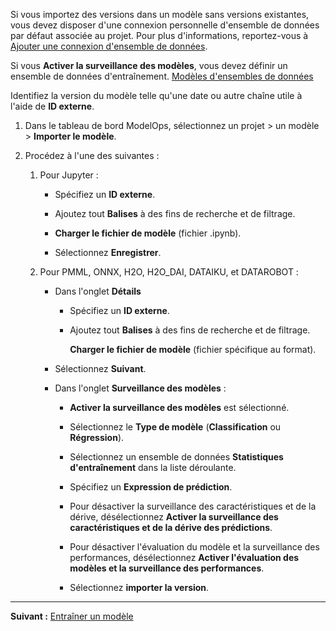 Si vous importez des versions dans un modèle sans versions existantes, vous devez disposer d'une connexion personnelle d'ensemble de données par défaut associée au projet. Pour plus d'informations, reportez-vous à [Ajouter une connexion d'ensemble de données](vpe1725389258480.md).

Si vous **Activer la surveillance des modèles**, vous devez définir un ensemble de données d'entraînement. [Modèles d'ensembles de données](nwv1725409283494.md)

Identifiez la version du modèle telle qu'une date ou autre chaîne utile à l'aide de **ID externe**.

1.  Dans le tableau de bord ModelOps, sélectionnez un projet > un modèle > **Importer le modèle**.


1.  Procédez à l'une des suivantes :

    1.  Pour Jupyter :

        -   Spécifiez un **ID externe**.


        -   Ajoutez tout **Balises** à des fins de recherche et de filtrage.


        -   **Charger le fichier de modèle** (fichier .ipynb).


        -   Sélectionnez **Enregistrer**.


    1.  Pour PMML, ONNX, H2O, H2O_DAI, DATAIKU, et DATAROBOT :

        -   Dans l'onglet **Détails**

            -   Spécifiez un **ID externe**.


            -   Ajoutez tout **Balises** à des fins de recherche et de filtrage.

                **Charger le fichier de modèle** (fichier spécifique au format).


        -   Sélectionnez **Suivant**.


        -   Dans l'onglet **Surveillance des modèles** :

            -   **Activer la surveillance des modèles** est sélectionné.


            -   Sélectionnez le **Type de modèle** (**Classification** ou **Régression**).


            -   Sélectionnez un ensemble de données **Statistiques d'entraînement** dans la liste déroulante.


            -   Spécifiez un **Expression de prédiction**.


            -   Pour désactiver la surveillance des caractéristiques et de la dérive, désélectionnez **Activer la surveillance des caractéristiques et de la dérive des prédictions**.


            -   Pour désactiver l'évaluation du modèle et la surveillance des performances, désélectionnez **Activer l'évaluation des modèles et la surveillance des performances**.


            -   Sélectionnez **importer la version**.


---

**Suivant :** [Entraîner un modèle](etl1725408512818.md)

